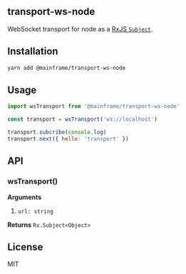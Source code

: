 ## transport-ws-node

WebSocket transport for node as a [RxJS `Subject`](http://reactivex.io/rxjs/class/es6/Subject.js~Subject.html).

## Installation

```sh
yarn add @mainframe/transport-ws-node
```

## Usage

```js
import wsTransport from '@mainframe/transport-ws-node'

const transport = wsTransport('ws://localhost')

transport.subcribe(console.log)
transport.next({ hello: 'transport' })
```

## API

### wsTransport()

**Arguments**

1.  `url: string`

**Returns** `Rx.Subject<Object>`

## License

MIT
